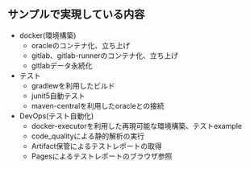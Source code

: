 ## サンプルで実現している内容

- docker(環境構築)
  - oracleのコンテナ化、立ち上げ
  - gitlab、gitlab-runnerのコンテナ化、立ち上げ
  - gitlabデータ永続化
- テスト
  - gradlewを利用したビルド
  - junit5自動テスト
  - maven-centralを利用したoracleとの接続
- DevOps(テスト自動化)
  - docker-executorを利用した再現可能な環境構築、テストexample
  - code_qualityによる静的解析の実行
  - Artifact保管によるテストレポートの取得
  - Pagesによるテストレポートのブラウザ参照
